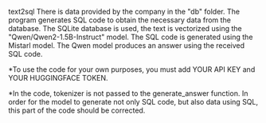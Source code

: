 text2sql
There is data provided by the company in the "db" folder.
The program generates SQL code to obtain the necessary data from the database.
The SQLite database is used, the text is vectorized using the "Qwen/Qwen2-1.5B-Instruct" model.
The SQL code is generated using the Mistarl model.
The Qwen model produces an answer using the received SQL code.

*To use the code for your own purposes, you must add YOUR API KEY and YOUR HUGGINGFACE TOKEN.

*In the code, tokenizer is not passed to the generate_answer function. In order for the model to generate not only SQL code, but also data using SQL, this part of the code should be corrected.
